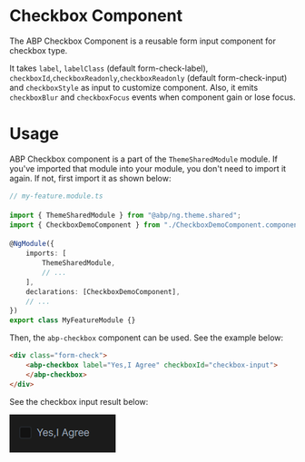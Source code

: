 # Checkbox Component

The ABP Checkbox Component is a reusable form input component for checkbox type.

It takes `label`, `labelClass` (default form-check-label), `checkboxId`,`checkboxReadonly`,`checkboxReadonly` (default form-check-input) and `checkboxStyle` as input to customize component. Also, it emits `checkboxBlur` and `checkboxFocus` events when component gain or lose focus.

# Usage

ABP Checkbox component is a part of the `ThemeSharedModule` module. If you've imported that module into your module, you don't need to import it again. If not, first import it as shown below:

```ts
// my-feature.module.ts

import { ThemeSharedModule } from "@abp/ng.theme.shared";
import { CheckboxDemoComponent } from "./CheckboxDemoComponent.component";

@NgModule({
	imports: [
		ThemeSharedModule,
		// ...
	],
	declarations: [CheckboxDemoComponent],
	// ...
})
export class MyFeatureModule {}
```

Then, the `abp-checkbox` component can be used. See the example below:

```html
<div class="form-check">
	<abp-checkbox label="Yes,I Agree" checkboxId="checkbox-input">
	</abp-checkbox>
</div>
```

See the checkbox input result below:

![abp-form-input](./images/form-checkbox.png)
